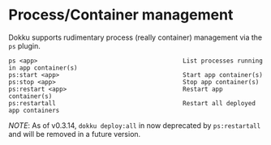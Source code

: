 # Process/Container management

Dokku supports rudimentary process (really container) management via the `ps` plugin.

```
ps <app>                                        List processes running in app container(s)
ps:start <app>                                  Start app container(s)
ps:stop <app>                                   Stop app container(s)
ps:restart <app>                                Restart app container(s)
ps:restartall                                   Restart all deployed app containers
```

*NOTE*: As of v0.3.14, `dokku deploy:all` in now deprecated by `ps:restartall` and will be removed in a future version.
